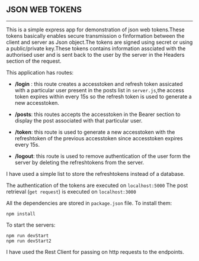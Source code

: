 ## JSON WEB TOKENS

___

This is a simple express app for demonstration of json web tokens.These tokens basically enables secure transmission o finformation between the client and server as Json object.The tokens are signed using secret or using a public/private key.These tokens contains information assciated with the authorised user and is sent back to the user by the server in the Headers section of the request.

This application has routes: 

* __/login__ : this route creates a accesstoken and refresh token assicated with a particular user present in the posts list in `server.js`,the access token expires within every 15s so the refresh token is used to generate a new accesstoken.

* __/posts__: this routes accepts the accesstoken in the Bearer section to display the post associated with that particular user.

* __/token__: this route is used to generate a new accesstoken with the refreshtoken of the previous accesstoken since accesstoken expires every 15s.

* __/logout__: this route is used to remove authentication of the user form the server by deleting the refreshtokens from the server.

I have used a simple list to store the refreshtokens instead of a database.

The authentication of the tokens are executed on `localhost:5000`
The post retrieval (`get request`) is executed on `localhost:3000` 

All the dependencies are stored in `package.json` file.
To install them:
```
npm install
```
To start the servers:
```
npm run devStart
npm run devStart2
```

I have used the Rest Client for passing on http requests to the endpoints.